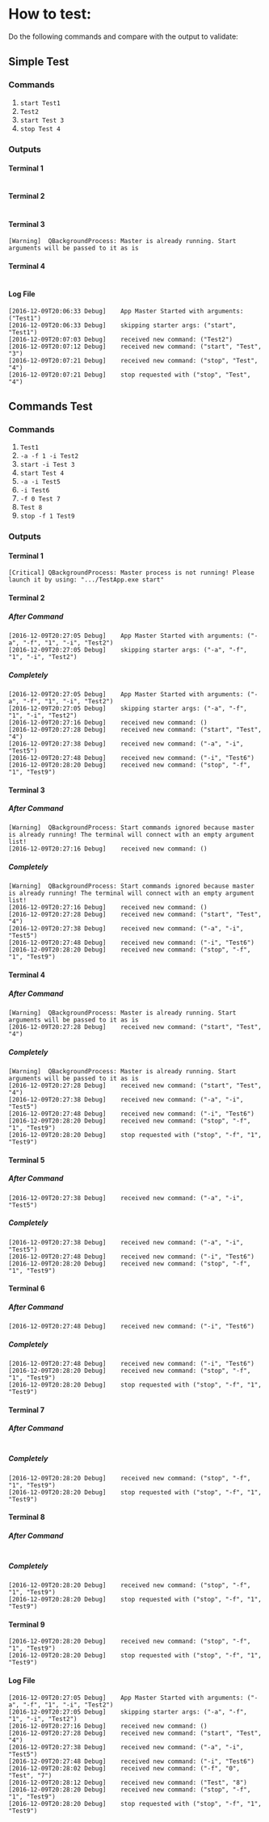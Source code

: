 # How to test:
Do the following commands and compare with the output to validate:

## Simple Test

### Commands
1. `start Test1`
2. `Test2`
3. `start Test 3`
4. `stop Test 4`

### Outputs
#### Terminal 1
```
```

#### Terminal 2
```
```

#### Terminal 3
```
[Warning]  QBackgroundProcess: Master is already running. Start arguments will be passed to it as is
```

#### Terminal 4
```
```

#### Log File
```
[2016-12-09T20:06:33 Debug]    App Master Started with arguments: ("Test1")
[2016-12-09T20:06:33 Debug]    skipping starter args: ("start", "Test1")
[2016-12-09T20:07:03 Debug]    received new command: ("Test2")
[2016-12-09T20:07:12 Debug]    received new command: ("start", "Test", "3")
[2016-12-09T20:07:21 Debug]    received new command: ("stop", "Test", "4")
[2016-12-09T20:07:21 Debug]    stop requested with ("stop", "Test", "4")
```

## Commands Test

### Commands
1. `Test1`
2. `-a -f 1 -i Test2`
3. `start -i Test 3`
4. `start Test 4`
5. `-a -i Test5`
6. `-i Test6`
7. `-f 0 Test 7`
8. `Test 8`
9. `stop -f 1 Test9`

### Outputs
#### Terminal 1
```
[Critical] QBackgroundProcess: Master process is not running! Please launch it by using: ".../TestApp.exe start"
```

#### Terminal 2
##### After Command
```
[2016-12-09T20:27:05 Debug]    App Master Started with arguments: ("-a", "-f", "1", "-i", "Test2")
[2016-12-09T20:27:05 Debug]    skipping starter args: ("-a", "-f", "1", "-i", "Test2")
```

##### Completely
```
[2016-12-09T20:27:05 Debug]    App Master Started with arguments: ("-a", "-f", "1", "-i", "Test2")
[2016-12-09T20:27:05 Debug]    skipping starter args: ("-a", "-f", "1", "-i", "Test2")
[2016-12-09T20:27:16 Debug]    received new command: ()
[2016-12-09T20:27:28 Debug]    received new command: ("start", "Test", "4")
[2016-12-09T20:27:38 Debug]    received new command: ("-a", "-i", "Test5")
[2016-12-09T20:27:48 Debug]    received new command: ("-i", "Test6")
[2016-12-09T20:28:20 Debug]    received new command: ("stop", "-f", "1", "Test9")
```

#### Terminal 3
##### After Command
```
[Warning]  QBackgroundProcess: Start commands ignored because master is already running! The terminal will connect with an empty argument list!
[2016-12-09T20:27:16 Debug]    received new command: ()
```

##### Completely
```
[Warning]  QBackgroundProcess: Start commands ignored because master is already running! The terminal will connect with an empty argument list!
[2016-12-09T20:27:16 Debug]    received new command: ()
[2016-12-09T20:27:28 Debug]    received new command: ("start", "Test", "4")
[2016-12-09T20:27:38 Debug]    received new command: ("-a", "-i", "Test5")
[2016-12-09T20:27:48 Debug]    received new command: ("-i", "Test6")
[2016-12-09T20:28:20 Debug]    received new command: ("stop", "-f", "1", "Test9")
```

#### Terminal 4
##### After Command
```
[Warning]  QBackgroundProcess: Master is already running. Start arguments will be passed to it as is
[2016-12-09T20:27:28 Debug]    received new command: ("start", "Test", "4")
```

##### Completely
```
[Warning]  QBackgroundProcess: Master is already running. Start arguments will be passed to it as is
[2016-12-09T20:27:28 Debug]    received new command: ("start", "Test", "4")
[2016-12-09T20:27:38 Debug]    received new command: ("-a", "-i", "Test5")
[2016-12-09T20:27:48 Debug]    received new command: ("-i", "Test6")
[2016-12-09T20:28:20 Debug]    received new command: ("stop", "-f", "1", "Test9")
[2016-12-09T20:28:20 Debug]    stop requested with ("stop", "-f", "1", "Test9")
```

#### Terminal 5
##### After Command
```
[2016-12-09T20:27:38 Debug]    received new command: ("-a", "-i", "Test5")
```

##### Completely
```
[2016-12-09T20:27:38 Debug]    received new command: ("-a", "-i", "Test5")
[2016-12-09T20:27:48 Debug]    received new command: ("-i", "Test6")
[2016-12-09T20:28:20 Debug]    received new command: ("stop", "-f", "1", "Test9")
```

#### Terminal 6
##### After Command
```
[2016-12-09T20:27:48 Debug]    received new command: ("-i", "Test6")
```

##### Completely
```
[2016-12-09T20:27:48 Debug]    received new command: ("-i", "Test6")
[2016-12-09T20:28:20 Debug]    received new command: ("stop", "-f", "1", "Test9")
[2016-12-09T20:28:20 Debug]    stop requested with ("stop", "-f", "1", "Test9")
```

#### Terminal 7
##### After Command
```
```

##### Completely
```
[2016-12-09T20:28:20 Debug]    received new command: ("stop", "-f", "1", "Test9")
[2016-12-09T20:28:20 Debug]    stop requested with ("stop", "-f", "1", "Test9")
```

#### Terminal 8
##### After Command
```
```

##### Completely
```
[2016-12-09T20:28:20 Debug]    received new command: ("stop", "-f", "1", "Test9")
[2016-12-09T20:28:20 Debug]    stop requested with ("stop", "-f", "1", "Test9")
```

#### Terminal 9
```
[2016-12-09T20:28:20 Debug]    received new command: ("stop", "-f", "1", "Test9")
[2016-12-09T20:28:20 Debug]    stop requested with ("stop", "-f", "1", "Test9")
```

#### Log File
```
[2016-12-09T20:27:05 Debug]    App Master Started with arguments: ("-a", "-f", "1", "-i", "Test2")
[2016-12-09T20:27:05 Debug]    skipping starter args: ("-a", "-f", "1", "-i", "Test2")
[2016-12-09T20:27:16 Debug]    received new command: ()
[2016-12-09T20:27:28 Debug]    received new command: ("start", "Test", "4")
[2016-12-09T20:27:38 Debug]    received new command: ("-a", "-i", "Test5")
[2016-12-09T20:27:48 Debug]    received new command: ("-i", "Test6")
[2016-12-09T20:28:02 Debug]    received new command: ("-f", "0", "Test", "7")
[2016-12-09T20:28:12 Debug]    received new command: ("Test", "8")
[2016-12-09T20:28:20 Debug]    received new command: ("stop", "-f", "1", "Test9")
[2016-12-09T20:28:20 Debug]    stop requested with ("stop", "-f", "1", "Test9")

```
